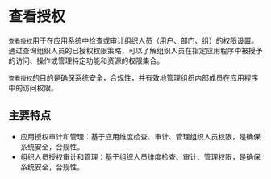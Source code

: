 查看授权
======

`查看授权`用于在应用系统中检查或审计组织人员（用户、部门、组）的权限设置。通过查询组织人员的已授权权限策略，可以了解组织人员在指定应用程序中被授予的访问、操作或管理特定功能和资源的权限集合。

`查看授权`的目的是确保系统安全，合规性，并有效地管理组织内部成员在应用程序中的访问权限。

## 主要特点

- 应用授权审计和管理：基于应用维度检查、审计、管理组织人员权限，是确保系统安全，合规性。
- 组织人员授权审计和管理：基于组织人员维度检查、审计、管理权限，是确保系统安全，合规性。
